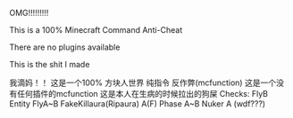 OMG!!!!!!!!!

This is a 100% Minecraft Command Anti-Cheat

There are no plugins available

This is the shit I made


我滴妈！！
这是一个100% 方块人世界 纯指令 反作弊(mcfunction)
这是一个没有任何插件的mcfunction
这是本人在生病的时候拉出的狗屎
Checks:
FlyB
Entity FlyA~B
FakeKillaura(Ripaura) A(F)
Phase A~B
Nuker A (wdf???)
